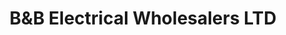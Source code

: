 ---
title: "B&B Electrical Wholesalers LTD"
url: /birmingham/bandb-electrical-wholesalers-ltd/
shop: electronics
---